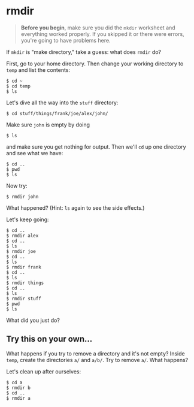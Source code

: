 # rmdir

> **Before you begin**, make sure you did the `mkdir` worksheet and everything
> worked properly. If you skipped it or there were errors, you're going to have
> problems here.

If `mkdir` is "make directory," take a guess: what does `rmdir` do?

<!-- Replace this comment with your answer -->

First, go to your home directory. Then change your working directory to `temp`
and list the contents:

    $ cd ~
    $ cd temp
    $ ls

Let's dive all the way into the `stuff` directory:

    $ cd stuff/things/frank/joe/alex/john/

Make sure `john` is empty by doing

    $ ls

and make sure you get nothing for output. Then we'll `cd` up one directory and
see what we have:

    $ cd ..
    $ pwd
    $ ls

Now try:

    $ rmdir john

What happened? (Hint: `ls` again to see the side effects.)

<!-- Replace this comment with your answer -->

Let's keep going:

    $ cd ..
    $ rmdir alex
    $ cd ..
    $ ls
    $ rmdir joe
    $ cd ..
    $ ls
    $ rmdir frank
    $ cd ..
    $ ls
    $ rmdir things
    $ cd ..
    $ ls
    $ rmdir stuff
    $ pwd
    $ ls

What did you just do?

<!-- Replace this comment with your answer -->

## Try this on your own...

What happens if you try to remove a directory and it's not empty? Inside `temp`,
create the directories `a/` and `a/b/`. Try to remove `a/`. What happens?

<!-- Replace this comment with your answer -->

Let's clean up after ourselves:

    $ cd a
    $ rmdir b
    $ cd ..
    $ rmdir a
